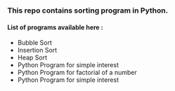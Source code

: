 ### This repo contains sorting program in Python.
#### List of programs available here :
 - Bubble Sort
 - Insertion Sort
 - Heap Sort
 - Python Program for simple interest
 - Python Program for factorial of a number
 - Python Program for simple interest
